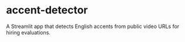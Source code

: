 # accent-detector
A Streamlit app that detects English accents from public video URLs for hiring evaluations.
